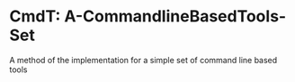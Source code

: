 # CmdT: A-CommandlineBasedTools-Set
A method  of the implementation for a simple set  of command line based tools
